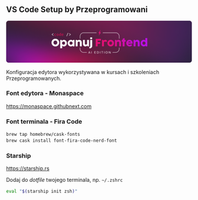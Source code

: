 ## VS Code Setup by Przeprogramowani

![](./_resources/img/header.png)

Konfiguracja edytora wykorzystywana w kursach i szkoleniach Przeprogramowanych.

### Font edytora - Monaspace

https://monaspace.githubnext.com

### Font terminala - Fira Code

```bash
brew tap homebrew/cask-fonts
brew cask install font-fira-code-nerd-font
```

### Starship

https://starship.rs

Dodaj do _dotfile_ twojego terminala, np. `~/.zshrc`

```bash
eval "$(starship init zsh)"
```
